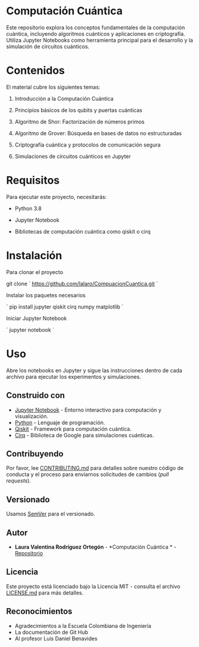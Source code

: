 # Computación Cuántica

Este repositorio explora los conceptos fundamentales de la computación cuántica, incluyendo algoritmos cuánticos y aplicaciones en criptografía. Utiliza Jupyter Notebooks como herramienta principal para el desarrollo y la simulación de circuitos cuánticos.

# Contenidos

El material cubre los siguientes temas:

1. Introducción a la Computación Cuántica

2. Principios básicos de los qubits y puertas cuánticas

3. Algoritmo de Shor: Factorización de números primos

4. Algoritmo de Grover: Búsqueda en bases de datos no estructuradas

5. Criptografía cuántica y protocolos de comunicación segura

6. Simulaciones de circuitos cuánticos en Jupyter

# Requisitos

Para ejecutar este proyecto, necesitarás:

- Python 3.8

- Jupyter Notebook

- Bibliotecas de computación cuántica como qiskit o cirq

# Instalación

Para clonar el proyecto 

git clone  ´ https://github.com/lalaro/CompuacionCuantica.git ´

Instalar los paquetes necesarios

´ pip install jupyter qiskit cirq numpy matplotlib ´

Iniciar Jupyter Notebook 

´ jupyter notebook ´

# Uso

Abre los notebooks en Jupyter y sigue las instrucciones dentro de cada archivo para ejecutar los experimentos y simulaciones.

## Construido con

* [Jupyter Notebook](https://docs.jupyter.org/en/latest/) - Entorno interactivo para computación y visualización.
* [Python](https://docs.python.org/3/) - Lenguaje de programación.
* [Qiskit](https://www.ibm.com/quantum/qiskit) - Framework para computación cuántica.
* [Cirq](https://pypi.org/project/cirq/) - Biblioteca de Google para simulaciones cuánticas.

## Contribuyendo

Por favor, lee [CONTRIBUTING.md](https://gist.github.com/PurpleBooth/b24679402957c63ec426) para detalles sobre nuestro código de conducta y el proceso para enviarnos solicitudes de cambios (*pull requests*).

## Versionado

Usamos [SemVer](http://semver.org/) para el versionado.

## Autor

* **Laura Valentina Rodríguez Ortegón** - *Computación Cuántica * - [Repositorio](https://github.com/lalaro/CompuacionCuantica.git)

## Licencia

Este proyecto está licenciado bajo la Licencia MIT - consulta el archivo [LICENSE.md](LICENSE.md) para más detalles.

## Reconocimientos

* Agradecimientos a la Escuela Colombiana de Ingeniería
* La documentación de Git Hub
* Al profesor Luis Daniel Benavides
